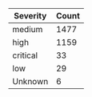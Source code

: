 | Severity | Count |
|----------|-------|
| medium | 1477 |
| high | 1159 |
| critical | 33 |
| low | 29 |
| Unknown | 6 |
